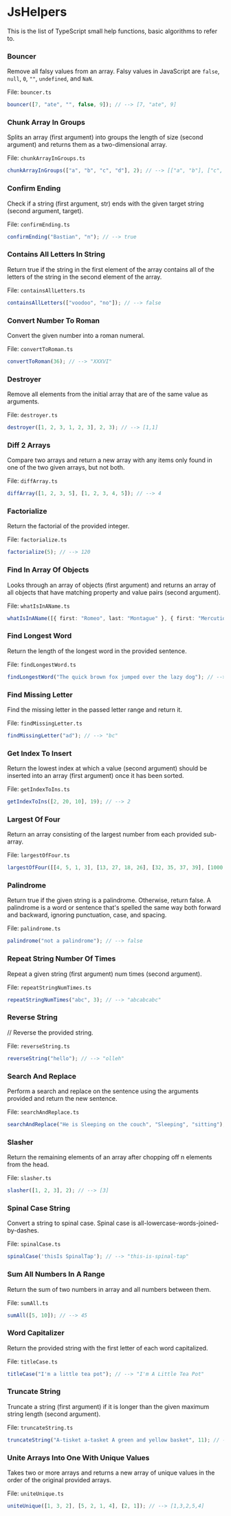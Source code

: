 # JsHelpers

This is the list of TypeScript small help functions, basic algorithms to refer to.



### Bouncer

Remove all falsy values from an array.
Falsy values in JavaScript are `false`, `null`, `0`, `""`, `undefined`, and `NaN`.

File: `bouncer.ts`
```ts
bouncer([7, "ate", "", false, 9]); // --> [7, "ate", 9]
```



### Chunk Array In Groups

Splits an array (first argument) into groups the length of size (second argument) and returns them as a two-dimensional array.

File: `chunkArrayInGroups.ts`
```ts
chunkArrayInGroups(["a", "b", "c", "d"], 2); // --> [["a", "b"], ["c", "d"]]
```



### Confirm Ending

Check if a string (first argument, str) ends with the given target string (second argument, target).

File: `confirmEnding.ts`
```ts
confirmEnding("Bastian", "n"); // --> true
```



### Contains All Letters In String

Return true if the string in the first element of the array contains all of the letters of the string in the second element of the array.

File: `containsAllLetters.ts`
```ts
containsAllLetters(["voodoo", "no"]); // --> false
```



### Convert Number To Roman

Convert the given number into a roman numeral.

File: `convertToRoman.ts`
```ts
convertToRoman(36); // --> "XXXVI"
```



### Destroyer

Remove all elements from the initial array that are of the same value as arguments.

File: `destroyer.ts`
```ts
destroyer([1, 2, 3, 1, 2, 3], 2, 3); // --> [1,1]
```



### Diff 2 Arrays

Compare two arrays and return a new array with any items only found in one of the two given arrays, but not both.

File: `diffArray.ts`
```ts
diffArray([1, 2, 3, 5], [1, 2, 3, 4, 5]); // --> 4
```



### Factorialize

Return the factorial of the provided integer.

File: `factorialize.ts`
```ts
factorialize(5); // --> 120
```



### Find In Array Of Objects

Looks through an array of objects (first argument) and returns an array of all objects that have matching property and value pairs (second argument).

File: `whatIsInAName.ts`
```ts
whatIsInAName([{ first: "Romeo", last: "Montague" }, { first: "Mercutio", last: null }, { first: "Tybalt", last: "Capulet" }], { last: "Capulet" }) // --> [{ first: "Tybalt", last: "Capulet" }]
```




### Find Longest Word

Return the length of the longest word in the provided sentence.

File: `findLongestWord.ts`
```ts
findLongestWord("The quick brown fox jumped over the lazy dog"); // --> 6
```



### Find Missing Letter

Find the missing letter in the passed letter range and return it.

File: `findMissingLetter.ts`
```ts
findMissingLetter("ad"); // --> "bc"
```




### Get Index To Insert

Return the lowest index at which a value (second argument) should be inserted into an array (first argument) once it has been sorted.

File: `getIndexToIns.ts`
```ts
getIndexToIns([2, 20, 10], 19); // --> 2
```



### Largest Of Four

Return an array consisting of the largest number from each provided sub-array.

File: `largestOfFour.ts`
```ts
largestOfFour([[4, 5, 1, 3], [13, 27, 18, 26], [32, 35, 37, 39], [1000, 1001, 857, 1]]); // --> [5, 27, 39, 1001]
```



### Palindrome

Return true if the given string is a palindrome. Otherwise, return false.
A palindrome is a word or sentence that's spelled the same way both forward and backward, ignoring punctuation, case, and spacing.

File: `palindrome.ts`
```ts
palindrome("not a palindrome"); // --> false
```



### Repeat String Number Of Times

Repeat a given string (first argument) num times (second argument).

File: `repeatStringNumTimes.ts`
```ts
repeatStringNumTimes("abc", 3); // --> "abcabcabc"
```



### Reverse String

// Reverse the provided string.

File: `reverseString.ts`
```ts
reverseString("hello"); // --> "olleh"
```



### Search And Replace

Perform a search and replace on the sentence using the arguments provided and return the new sentence.

File: `searchAndReplace.ts`
```ts
searchAndReplace("He is Sleeping on the couch", "Sleeping", "sitting"); // --> "He is Sitting on the couch"
```



### Slasher

Return the remaining elements of an array after chopping off n elements from the head.

File: `slasher.ts`
```ts
slasher([1, 2, 3], 2); // --> [3]
```



### Spinal Case String

Convert a string to spinal case. Spinal case is all-lowercase-words-joined-by-dashes.

File: `spinalCase.ts`
```ts
spinalCase('thisIs SpinalTap'); // --> "this-is-spinal-tap"
```



### Sum All Numbers In A Range

Return the sum of two numbers in array and all numbers between them.

File: `sumAll.ts`
```ts
sumAll([5, 10]); // --> 45
```



### Word Capitalizer

Return the provided string with the first letter of each word capitalized.

File: `titleCase.ts`
```ts
titleCase("I'm a little tea pot"); // --> "I'm A Little Tea Pot"
```



### Truncate String

Truncate a string (first argument) if it is longer than the given maximum string length (second argument).

File: `truncateString.ts`
```ts
truncateString("A-tisket a-tasket A green and yellow basket", 11); // --> "A-tisket..."
```



### Unite Arrays Into One With Unique Values

Takes two or more arrays and returns a new array of unique values in the order of the original provided arrays.

File: `uniteUnique.ts`
```ts
uniteUnique([1, 3, 2], [5, 2, 1, 4], [2, 1]); // --> [1,3,2,5,4]
```
